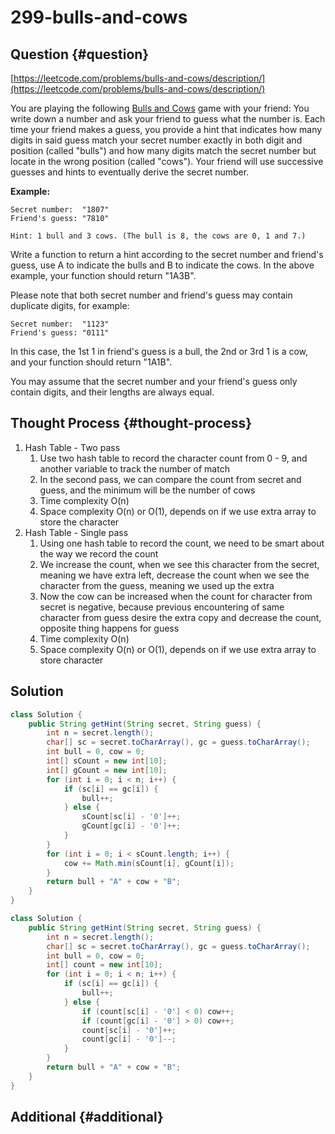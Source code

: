 # 299-bulls-and-cows

## Question {#question}

[https://leetcode.com/problems/bulls-and-cows/description/](https://leetcode.com/problems/bulls-and-cows/description/)

You are playing the following [Bulls and Cows](https://en.wikipedia.org/wiki/Bulls_and_Cows) game with your friend: You write down a number and ask your friend to guess what the number is. Each time your friend makes a guess, you provide a hint that indicates how many digits in said guess match your secret number exactly in both digit and position \(called "bulls"\) and how many digits match the secret number but locate in the wrong position \(called "cows"\). Your friend will use successive guesses and hints to eventually derive the secret number.

**Example:**

```text
Secret number:  "1807"
Friend's guess: "7810"

Hint: 1 bull and 3 cows. (The bull is 8, the cows are 0, 1 and 7.)
```

Write a function to return a hint according to the secret number and friend's guess, use A to indicate the bulls and B to indicate the cows. In the above example, your function should return "1A3B".

Please note that both secret number and friend's guess may contain duplicate digits, for example:

```text
Secret number:  "1123"
Friend's guess: "0111"
```

In this case, the 1st 1 in friend's guess is a bull, the 2nd or 3rd 1 is a cow, and your function should return "1A1B".

You may assume that the secret number and your friend's guess only contain digits, and their lengths are always equal.

## Thought Process {#thought-process}

1. Hash Table - Two pass
   1. Use two hash table to record the character count from 0 - 9, and another variable to track the number of match
   2. In the second pass, we can compare the count from secret and guess, and the minimum will be the number of cows
   3. Time complexity O\(n\)
   4. Space complexity O\(n\) or O\(1\), depends on if we use extra array to store the character
2. Hash Table - Single pass
   1. Using one hash table to record the count, we need to be smart about the way we record the count
   2. We increase the count, when we see this character from the secret, meaning we have extra left, decrease the count when we see the character from the guess, meaning we used up the extra
   3. Now the cow can be increased when the count for character from secret is negative, because previous encountering of same character from guess desire the extra copy and decrease the count, opposite thing happens for guess
   4. Time complexity O\(n\)
   5. Space complexity O\(n\) or O\(1\), depends on if we use extra array to store character

## Solution

```java
class Solution {
    public String getHint(String secret, String guess) {
        int n = secret.length();
        char[] sc = secret.toCharArray(), gc = guess.toCharArray();
        int bull = 0, cow = 0;
        int[] sCount = new int[10];
        int[] gCount = new int[10];
        for (int i = 0; i < n; i++) {
            if (sc[i] == gc[i]) {
                bull++;
            } else {
                sCount[sc[i] - '0']++;
                gCount[gc[i] - '0']++;
            }
        }
        for (int i = 0; i < sCount.length; i++) {
            cow += Math.min(sCount[i], gCount[i]);
        }
        return bull + "A" + cow + "B";
    }
}
```

```java
class Solution {
    public String getHint(String secret, String guess) {
        int n = secret.length();
        char[] sc = secret.toCharArray(), gc = guess.toCharArray();
        int bull = 0, cow = 0;
        int[] count = new int[10];
        for (int i = 0; i < n; i++) {
            if (sc[i] == gc[i]) {
                bull++;
            } else {
                if (count[sc[i] - '0'] < 0) cow++;
                if (count[gc[i] - '0'] > 0) cow++;
                count[sc[i] - '0']++;
                count[gc[i] - '0']--;
            }
        }
        return bull + "A" + cow + "B";
    }
}
```

## Additional {#additional}

